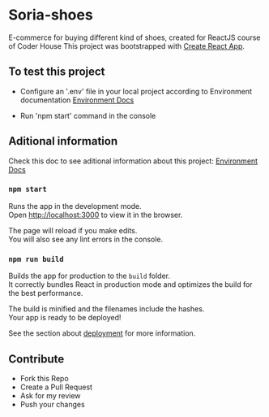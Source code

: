 # Soria-shoes
E-commerce for buying different kind of shoes, created for ReactJS course of Coder House 
This project was bootstrapped with [Create React App](https://github.com/facebook/create-react-app).

## To test this project
- Configure an '.env' file in your local project according to Environment documentation
[Environment Docs](docs/Environment.md)

- Run 'npm start' command in the console

## Aditional information
Check this doc to see aditional information about this project:
[Environment Docs](docs/Info.md)

### `npm start`

Runs the app in the development mode.<br />
Open [http://localhost:3000](http://localhost:3000) to view it in the browser.

The page will reload if you make edits.<br />
You will also see any lint errors in the console.

### `npm run build`

Builds the app for production to the `build` folder.<br />
It correctly bundles React in production mode and optimizes the build for the best performance.

The build is minified and the filenames include the hashes.<br />
Your app is ready to be deployed!

See the section about [deployment](https://facebook.github.io/create-react-app/docs/deployment) for more information.

## Contribute
- Fork this Repo
- Create a Pull Request
- Ask for my review
- Push your changes